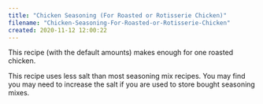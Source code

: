 ```yaml
---
title: "Chicken Seasoning (For Roasted or Rotisserie Chicken)"
filename: "Chicken-Seasoning-For-Roasted-or-Rotisserie-Chicken"
created: 2020-11-12 12:00:22
---
```

This recipe (with the default amounts) makes enough for one roasted chicken.

This recipe uses less salt than most seasoning mix recipes. You may find you may need to increase the salt if you are used to store bought seasoning mixes.
